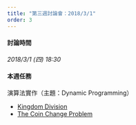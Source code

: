 ```yaml
---
title: "第三週討論會：2018/3/1"
order: 3
---
```


#### 討論時間

*2018/3/1 (四) 18:30*

#### 本週任務

演算法實作（主題：Dynamic Programming）

- [Kingdom Division](https://www.hackerrank.com/challenges/kingdom-division/problem)
- [The Coin Change Problem](https://www.hackerrank.com/challenges/coin-change/problem)
